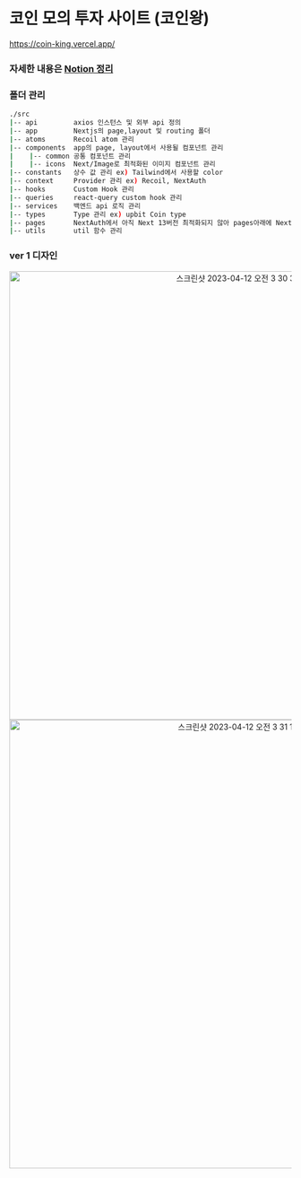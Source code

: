 # 코인 모의 투자 사이트 (코인왕)

https://coin-king.vercel.app/

### 자세한 내용은 [Notion 정리](https://puzzle-musician-212.notion.site/Coin-King-2b13de3735de4a05a82e801f35d5b65b)

### 폴더 관리
```bash
./src
|-- api         axios 인스턴스 및 외부 api 정의
|-- app         Nextjs의 page,layout 및 routing 폴더
|-- atoms       Recoil atom 관리
|-- components  app의 page, layout에서 사용될 컴포넌트 관리
|    |-- common 공통 컴포넌트 관리
|    |-- icons  Next/Image로 최적화된 이미지 컴포넌트 관리
|-- constants   상수 값 관리 ex) Tailwind에서 사용할 color
|-- context     Provider 관리 ex) Recoil, NextAuth
|-- hooks       Custom Hook 관리
|-- queries     react-query custom hook 관리
|-- services    백엔드 api 로직 관리 
|-- types       Type 관리 ex) upbit Coin type
|-- pages       NextAuth에서 아직 Next 13버전 최적화되지 않아 pages아래에 Nextaut 파일 설정
|-- utils       util 함수 관리
```

### ver 1 디자인 
<div align="center">
<img width="800" alt="스크린샷 2023-04-12 오전 3 30 39" src="https://user-images.githubusercontent.com/48472989/231256522-94f9bd1c-e85a-432d-bf99-aaff8d6e53e1.png">
</div>
<div align="center">
<img width="800" alt="스크린샷 2023-04-12 오전 3 31 13" src="https://user-images.githubusercontent.com/48472989/231256651-531ed246-ce74-4c04-9ab7-a64ef4478b81.png">
</div>

